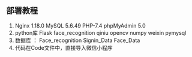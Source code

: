 ## 部署教程

1. Nginx 1.18.0    MySQL 5.6.49    PHP-7.4     phpMyAdmin 5.0   
2. python库   Flask  face_recognition   qiniu  opencv  numpy weixin  pymysql
3. 数据库 ： Face_recognition  Signin_Data   Face_Data
4. 代码在Code文件中，直接导入微信小程序